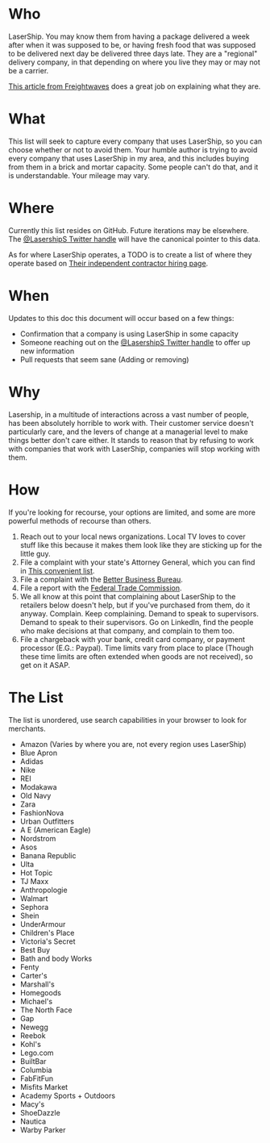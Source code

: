 # Who
LaserShip.  You may know them from having a package delivered a week after when it was supposed to be, or having fresh food that was supposed to be delivered next day be delivered three days late.  They are a "regional" delivery company, in that depending on where you live they may or may not be a carrier.

[This article from Freightwaves](https://www.freightwaves.com/news/long-controversial-and-now-cooking-lasership-rides-the-parcel-delivery-wave) does a great job on explaining what they are.

# What

This list will seek to capture every company that uses LaserShip, so you can choose whether or not to avoid them.  Your humble author is trying to avoid every company that uses LaserShip in my area, and this includes buying from them in a brick and mortar capacity.  Some people can't do that, and it is understandable.  Your mileage may vary.

# Where
Currently this list resides on GitHub.  Future iterations may be elsewhere. The [@LasershipS Twitter handle](https://twitter.com/LasershipS) will have the canonical pointer to this data.

As for where LaserShip operates, a TODO is to create a list of where they operate based on [Their independent contractor hiring page](https://lasership.com/drivers/).

# When
Updates to this doc this document will occur based on a few things:
* Confirmation that a company is using LaserShip in some capacity
* Someone reaching out on the [@LasershipS Twitter handle](https://twitter.com/LasershipS) to offer up new information
* Pull requests that seem sane (Adding or removing)

# Why
Lasership, in a multitude of interactions across a vast number of people, has been absolutely horrible to work with.  Their customer service doesn't particularly care, and the levers of change at a managerial level to make things better don't care either.  It stands to reason that by refusing to work with companies that work with LaserShip, companies will stop working with them.

# How
If you're looking for recourse, your options are limited, and some are more powerful methods of recourse than others.

1. Reach out to your local news organizations.  Local TV loves to cover stuff like this because it makes them look like they are sticking up for the little guy.
2. File a complaint with your state's Attorney General, which you can find in [This convenient list](https://www.naag.org/find-my-ag/).
3. File a complaint with the [Better Business Bureau](https://www.bbb.org/).
4. File a report with the [Federal Trade Commission](https://reportfraud.ftc.gov/#/).
5. We all know at this point that complaining about LaserShip to the retailers below doesn't help, but if you've purchased from them, do it anyway.  Complain.  Keep complaining.  Demand to speak to supervisors.  Demand to speak to their supervisors.  Go on LinkedIn, find the people who make decisions at that company, and complain to them too.
6. File a chargeback with your bank, credit card company, or payment processor (E.G.: Paypal).  Time limits vary from place to place (Though these time limits are often extended when goods are not received), so get on it ASAP.

# The List
The list is unordered, use search capabilities in your browser to look for merchants.

* Amazon (Varies by where you are, not every region uses LaserShip)
* Blue Apron 
* Adidas
* Nike
* REI
* Modakawa
* Old Navy
* Zara
* FashionNova
* Urban Outfitters
* A E (American Eagle)
* Nordstrom
* Asos
* Banana Republic
* Ulta
* Hot Topic
* TJ Maxx
* Anthropologie
* Walmart
* Sephora
* Shein
* UnderArmour
* Children's Place
* Victoria's Secret
* Best Buy
* Bath and body Works
* Fenty
* Carter's
* Marshall's
* Homegoods
* Michael's
* The North Face
* Gap
* Newegg
* Reebok
* Kohl's
* Lego.com
* BuiltBar
* Columbia
* FabFitFun
* Misfits Market
* Academy Sports + Outdoors
* Macy's
* ShoeDazzle
* Nautica
* Warby Parker
